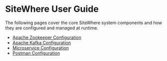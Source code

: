 # SiteWhere User Guide

The following pages cover the core SiteWhere system components and how they
are configured and managed at runtime.

* [Apache Zookeeper Configuration](./zookeeper-configuration.md)
* [Apache Kafka Configuration](./kafka-configuration.md)
* [Microservice Configuration](./microservices/README.md)
* [Postman Configuration](./postman-configuration.md)
